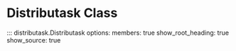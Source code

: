 # Distributask Class

::: distributask.Distributask
    options:
        members: true
        show_root_heading: true
        show_source: true